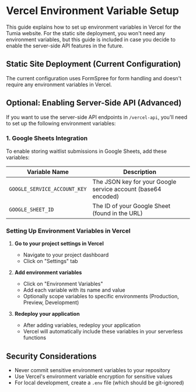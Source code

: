 # Vercel Environment Variable Setup

This guide explains how to set up environment variables in Vercel for the Tumia website. For the static site deployment, you won't need any environment variables, but this guide is included in case you decide to enable the server-side API features in the future.

## Static Site Deployment (Current Configuration)

The current configuration uses FormSpree for form handling and doesn't require any environment variables in Vercel.

## Optional: Enabling Server-Side API (Advanced)

If you want to use the server-side API endpoints in `/vercel-api`, you'll need to set up the following environment variables:

### 1. Google Sheets Integration

To enable storing waitlist submissions in Google Sheets, add these variables:

| Variable Name | Description |
|---------------|-------------|
| `GOOGLE_SERVICE_ACCOUNT_KEY` | The JSON key for your Google service account (base64 encoded) |
| `GOOGLE_SHEET_ID` | The ID of your Google Sheet (found in the URL) |

### Setting Up Environment Variables in Vercel

1. **Go to your project settings in Vercel**
   - Navigate to your project dashboard
   - Click on "Settings" tab

2. **Add environment variables**
   - Click on "Environment Variables"
   - Add each variable with its name and value
   - Optionally scope variables to specific environments (Production, Preview, Development)

3. **Redeploy your application**
   - After adding variables, redeploy your application
   - Vercel will automatically include these variables in your serverless functions

## Security Considerations

- Never commit sensitive environment variables to your repository
- Use Vercel's environment variable encryption for sensitive values
- For local development, create a `.env` file (which should be git-ignored)
